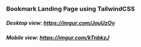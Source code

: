 ### Bookmark Landing Page using TailwindCSS


##### Desktop view: https://imgur.com/JouUzOv
##### Mobile view: https://imgur.com/kTnbkzJ
